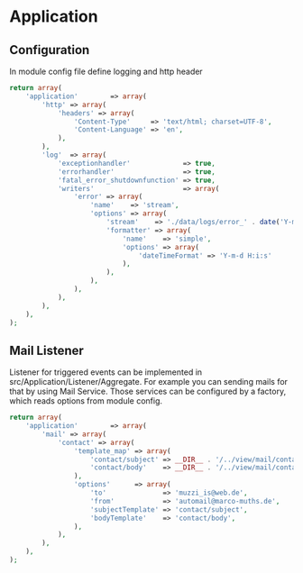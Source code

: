 # Application

## Configuration

In module config file define logging and http header

```php
return array(
    'application'        => array(
        'http' => array(
            'headers' => array(
                'Content-Type'     => 'text/html; charset=UTF-8',
                'Content-Language' => 'en',
            ),
        ),
        'log'  => array(
            'exceptionhandler'             => true,
            'errorhandler'                 => true,
            'fatal_error_shutdownfunction' => true,
            'writers'                      => array(
                'error' => array(
                    'name'    => 'stream',
                    'options' => array(
                        'stream'    => './data/logs/error_' . date('Y-m') . '.log',
                        'formatter' => array(
                            'name'    => 'simple',
                            'options' => array(
                                'dateTimeFormat' => 'Y-m-d H:i:s'
                            ),
                        ),
                    ),
                ),
            ),
        ),
    ),
);
```

## Mail Listener

Listener for triggered events can be implemented in src/Application/Listener/Aggregate.
For example you can sending mails for that by using Mail Service.
Those services can be configured by a factory, which reads options from module config.

```php
return array(
    'application'        => array(
        'mail' => array(
            'contact' => array(
                'template_map' => array(
                    'contact/subject' => __DIR__ . '/../view/mail/contact/subject.phtml',
                    'contact/body'    => __DIR__ . '/../view/mail/contact/body.phtml',
                ),
                'options'      => array(
                    'to'              => 'muzzi_is@web.de',
                    'from'            => 'automail@marco-muths.de',
                    'subjectTemplate' => 'contact/subject',
                    'bodyTemplate'    => 'contact/body',
                ),
            ),
        ),
    ),
);
```

